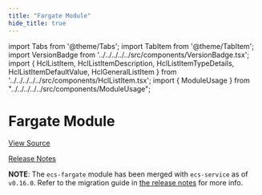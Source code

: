 ```yaml
---
title: "Fargate Module"
hide_title: true
---
```


import Tabs from '@theme/Tabs';
import TabItem from '@theme/TabItem';
import VersionBadge from '../../../../../src/components/VersionBadge.tsx';
import { HclListItem, HclListItemDescription, HclListItemTypeDetails, HclListItemDefaultValue, HclGeneralListItem } from '../../../../../src/components/HclListItem.tsx';
import { ModuleUsage } from "../../../../../src/components/ModuleUsage";

<VersionBadge repoTitle="Amazon ECS" version="0.38.6" lastModifiedVersion="0.24.1"/>

# Fargate Module

<a href="https://github.com/gruntwork-io/terraform-aws-ecs/tree/v0.38.6/modules/ecs-fargate" className="link-button" title="View the source code for this module in GitHub.">View Source</a>

<a href="https://github.com/gruntwork-io/terraform-aws-ecs/releases/tag/v0.24.1" className="link-button" title="Release notes for only versions which impacted this module.">Release Notes</a>

**NOTE**: The `ecs-fargate` module has been merged with `ecs-service` as of `v0.16.0`. Refer to the migration
guide in [the release notes](https://github.com/gruntwork-io/terraform-aws-ecs/releases/tag/v0.16.0) for more info.

<!-- ##DOCS-SOURCER-START
{
  "originalSources": [
    "https://github.com/gruntwork-io/terraform-aws-ecs/tree/v0.38.6/modules/ecs-fargate/readme.md",
    "https://github.com/gruntwork-io/terraform-aws-ecs/tree/v0.38.6/modules/ecs-fargate/variables.tf",
    "https://github.com/gruntwork-io/terraform-aws-ecs/tree/v0.38.6/modules/ecs-fargate/outputs.tf"
  ],
  "sourcePlugin": "module-catalog-api",
  "hash": "63710c30d8aba693078eaf67a3ce4279"
}
##DOCS-SOURCER-END -->
